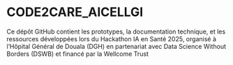 # CODE2CARE_AICELLGI
Ce dépôt GitHub contient les prototypes, la documentation technique, et les ressources développées lors du Hackathon IA en Santé 2025, organisé à l’Hôpital Général de Douala (DGH) en partenariat avec Data Science Without Borders (DSWB) et financé par la Wellcome Trust
